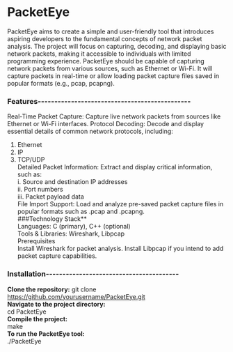 # PacketEye
PacketEye aims to create a simple and user-friendly tool that introduces aspiring developers to the fundamental concepts of network packet analysis. The project will focus on capturing, decoding, and displaying basic network packets, making it accessible to individuals with limited programming experience. PacketEye should be capable of capturing network packets from various sources, such as
Ethernet or Wi-Fi. It will capture packets in real-time or allow loading packet capture files saved in popular formats (e.g., pcap, pcapng).

### Features----------------------------------------------<br>
Real-Time Packet Capture: Capture live network packets from sources like Ethernet or Wi-Fi interfaces.
Protocol Decoding: Decode and display essential details of common network protocols, including:<br>
1. Ethernet<br>
1. IP<br>
3. TCP/UDP<br>
Detailed Packet Information: Extract and display critical information, such as:<br>
i. Source and destination IP addresses<br>
ii. Port numbers<br>
iii. Packet payload data<br>
File Import Support: Load and analyze pre-saved packet capture files in popular formats such as .pcap and .pcapng.<br>
###Technology Stack**<br>
Languages: C (primary), C++ (optional)<br>
Tools & Libraries: Wireshark, Libpcap<br>
Prerequisites<br>
Install Wireshark for packet analysis. Install Libpcap if you intend to add packet capture capabilities.<br>
### Installation----------------------------------------<br>
 **Clone the repository:**
git clone https://github.com/yourusername/PacketEye.git <br>
**Navigate to the project directory:<br>**
cd PacketEye<br>
**Compile the project:<br>**
make<br>
**To run the PacketEye tool:<br>**
./PacketEye

